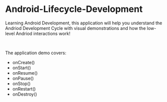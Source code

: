 # Android-Lifecycle-Development

Learning Android Development, this application will help you understand the Andriod Development Cycle with visual demonstrations and how the low-level Andriod interactions work!

<br>

The application demo covers:
  - onCreate()
  - onStart()
  - onResume()
  - onPause()
  - onStop()
  - onRestart()
  - onDestroy()

